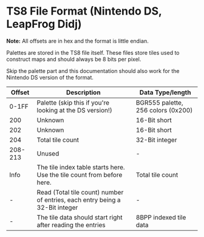 # TS8 File Format (Nintendo DS, LeapFrog Didj)

**Note:** All offsets are in hex and the format is little endian.

Palettes are stored in the TS8 file itself. These files store tiles used to construct maps and should always be 8 bits per pixel.

Skip the palette part and this documentation should also work for the Nintendo DS version of the format.

| Offset  | Description | Data Type/length |
|---------|-----------------------------------------------------------------------|------------------|
| 0-1FF   | Palette (skip this if you're looking at the DS version!) | BGR555 palette, 256 colors (0x200) |
| 200     | Unknown | 16-Bit short |
| 202     | Unknown | 16-Bit short |
| 204     | Total tile count | 32-Bit integer |
| 208-213 | Unused | - |
| Info    | The tile index table starts here. Use the tile count from before here. | Total tile count |
| -       | Read (Total tile count) number of entries, each entry being a 32-Bit integer    | - |
| -       | The tile data should start right after reading the entries             | 8BPP indexed tile data |
